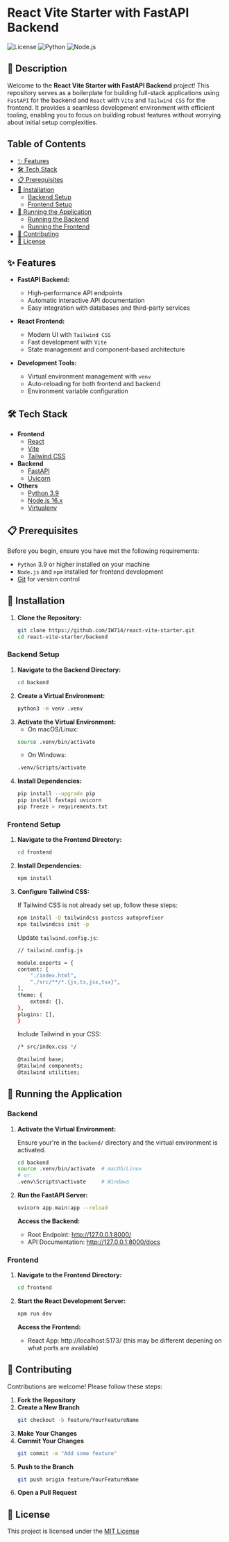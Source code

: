 # React Vite Starter with FastAPI Backend

![License](https://img.shields.io/badge/license-MIT-blue.svg)
![Python](https://img.shields.io/badge/python-3.9-blue.svg)
![Node.js](https://img.shields.io/badge/node.js-16.x-green.svg)

## 📖 Description

Welcome to the **React Vite Starter with FastAPI Backend** project! This repository serves as a boilerplate for building full-stack applications using ``FastAPI`` for the backend and ``React`` with ``Vite`` and ``Tailwind CSS`` for the frontend. It provides a seamless development environment with efficient tooling, enabling you to focus on building robust features without worrying about initial setup complexities.

## Table of Contents

- [✨ Features](#-features)
- [🛠️ Tech Stack](#-tech-stack)
- [📋 Prerequisites](#-prerequisites)
- [🚀 Installation](#-installation)
  - [Backend Setup](#backend-setup)
  - [Frontend Setup](#frontend-setup)
- [🏃 Running the Application](#-running-the-application)
  - [Running the Backend](#backend)
  - [Running the Frontend](#frontend)
- [🤝 Contributing](#-contributing)
- [📄 License](#-license)

## ✨ Features

- **FastAPI Backend:**
  - High-performance API endpoints
  - Automatic interactive API documentation
  - Easy integration with databases and third-party services

- **React Frontend:**
  - Modern UI with ``Tailwind CSS``
  - Fast development with ``Vite``
  - State management and component-based architecture

- **Development Tools:**
  - Virtual environment management with ``venv``
  - Auto-reloading for both frontend and backend
  - Environment variable configuration

## 🛠️ Tech Stack

- **Frontend**
  - [React](https://reactjs.org/)
  - [Vite](https://vitejs.dev/)
  - [Tailwind CSS](https://tailwindcss.com/)
- **Backend**
  - [FastAPI](https://fastapi.tiangolo.com/)
  - [Uvicorn](https://www.uvicorn.org/)
- **Others**
  - [Python 3.9](https://www.python.org/)
  - [Node.js 16.x](https://nodejs.org/)
  - [Virtualenv](https://virtualenv.pypa.io/en/latest/)

## 📋 Prerequisites

Before you begin, ensure you have met the following requirements:

- ``Python`` 3.9 or higher installed on your machine
- ``Node.js`` and ``npm`` installed for frontend development
- [Git](https://git-scm.com/) for version control

## 🚀 Installation

1. **Clone the Repository:**

   ```bash
   git clone https://github.com/IW714/react-vite-starter.git
   cd react-vite-starter/backend
   ```

### Backend Setup
1. **Navigate to the Backend Directory:**
    ```bash
    cd backend
    ```
2. **Create a Virtual Environment:**
    ```bash
    python3 -m venv .venv
    ```
3. **Activate the Virtual Environment:**
    - On macOS/Linux: 
    ```bash
    source .venv/bin/activate
    ```
    - On Windows: 
    ```bash
    .venv/Scripts/activate
    ```
4. **Install Dependencies:**
    ```bash
    pip install --upgrade pip
    pip install fastapi uvicorn
    pip freeze > requirements.txt
    ```
### Frontend Setup
1. **Navigate to the Frontend Directory:**
    ```bash
    cd frontend
    ```
4. **Install Dependencies:**
    ```bash
    npm install
    ```
3. **Configure Tailwind CSS:**

    If Tailwind CSS is not already set up, follow these steps:

    ```bash
    npm install -D tailwindcss postcss autoprefixer
    npx tailwindcss init -p
    ```

    Update `tailwind.config.js`:
    ```bash
    // tailwind.config.js

    module.exports = {
    content: [
        "./index.html",
        "./src/**/*.{js,ts,jsx,tsx}",
    ],
    theme: {
        extend: {},
    },
    plugins: [],
    }
    ```
    Include Tailwind in your CSS:
    ```bash
    /* src/index.css */

    @tailwind base;
    @tailwind components;
    @tailwind utilities;
    ```

## 🏃 Running the Application

### Backend
1. **Activate the Virtual Environment:**

    Ensure your're in the `backend/` directory and the virtual environment is activated.

    ```bash
    cd backend
    source .venv/bin/activate  # macOS/Linux
    # or
    .venv\Scripts\activate     # Windows
    ```

2. **Run the FastAPI Server:**
    ```bash
    uvicorn app.main:app --reload
    ```

    **Access the Backend:**

    - Root Endpoint: http://127.0.0.1:8000/
    - API Documentation: http://127.0.0.1:8000/docs

### Frontend
1. **Navigate to the Frontend Directory:**
    ```bash
    cd frontend
    ```

2. **Start the React Development Server:**
    ```bash
    npm run dev
    ```
    **Access the Frontend:**
    - React App: http://localhost:5173/ (this may be different depening on what ports are available)


## 🤝 Contributing
Contributions are welcome! Please follow these steps: 

1. **Fork the Repository**
2. **Create a New Branch**
    ```bash
    git checkout -b feature/YourFeatureName
    ```
3. **Make Your Changes**
4. **Commit Your Changes**
    ```bash
    git commit -m "Add some feature"
    ```
5. **Push to the Branch**
    ```bash
    git push origin feature/YourFeatureName
    ```
6. **Open a Pull Request**

## 📄 License
This project is licensed under the [MIT License](../LICENSE)